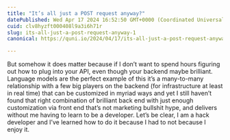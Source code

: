 ```yaml
---
title: "It’s all just a POST request anyway?"
datePublished: Wed Apr 17 2024 16:52:50 GMT+0000 (Coordinated Universal Time)
cuid: clv8hyzft000408l9a3i6h71r
slug: its-all-just-a-post-request-anyway-1
canonical: https://quni.io/2024/04/17/its-all-just-a-post-request-anyway/

---
```


But somehow it does matter because if I don’t want to spend hours figuring out how to plug into your API, even though your backend maybe brilliant. Language models are the perfect example of this it’s a many-to-many relationship with a few big players on the backend (for infrastructure at least in real time) that can be customized in myriad ways and yet I still haven’t found that right combination of brilliant back end with just enough customization via front end that’s not marketing bullshit hype, and delivers without me having to learn to be a developer. Let’s be clear, I am a hack developer and I’ve learned how to do it because I had to not because I enjoy it.